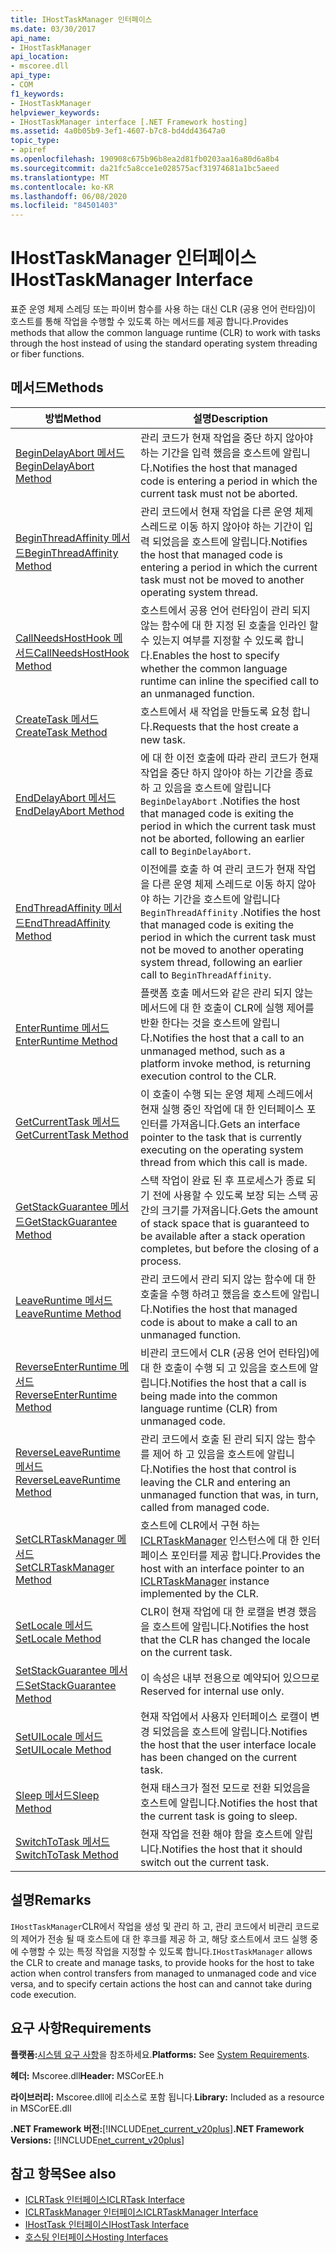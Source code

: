 ```yaml
---
title: IHostTaskManager 인터페이스
ms.date: 03/30/2017
api_name:
- IHostTaskManager
api_location:
- mscoree.dll
api_type:
- COM
f1_keywords:
- IHostTaskManager
helpviewer_keywords:
- IHostTaskManager interface [.NET Framework hosting]
ms.assetid: 4a0b05b9-3ef1-4607-b7c8-bd4dd43647a0
topic_type:
- apiref
ms.openlocfilehash: 190908c675b96b8ea2d81fb0203aa16a80d6a8b4
ms.sourcegitcommit: da21fc5a8cce1e028575acf31974681a1bc5aeed
ms.translationtype: MT
ms.contentlocale: ko-KR
ms.lasthandoff: 06/08/2020
ms.locfileid: "84501403"
---
```

# <a name="ihosttaskmanager-interface"></a><span data-ttu-id="033f2-102">IHostTaskManager 인터페이스</span><span class="sxs-lookup"><span data-stu-id="033f2-102">IHostTaskManager Interface</span></span>
<span data-ttu-id="033f2-103">표준 운영 체제 스레딩 또는 파이버 함수를 사용 하는 대신 CLR (공용 언어 런타임)이 호스트를 통해 작업을 수행할 수 있도록 하는 메서드를 제공 합니다.</span><span class="sxs-lookup"><span data-stu-id="033f2-103">Provides methods that allow the common language runtime (CLR) to work with tasks through the host instead of using the standard operating system threading or fiber functions.</span></span>  
  
## <a name="methods"></a><span data-ttu-id="033f2-104">메서드</span><span class="sxs-lookup"><span data-stu-id="033f2-104">Methods</span></span>  
  
|<span data-ttu-id="033f2-105">방법</span><span class="sxs-lookup"><span data-stu-id="033f2-105">Method</span></span>|<span data-ttu-id="033f2-106">설명</span><span class="sxs-lookup"><span data-stu-id="033f2-106">Description</span></span>|  
|------------|-----------------|  
|[<span data-ttu-id="033f2-107">BeginDelayAbort 메서드</span><span class="sxs-lookup"><span data-stu-id="033f2-107">BeginDelayAbort Method</span></span>](ihosttaskmanager-begindelayabort-method.md)|<span data-ttu-id="033f2-108">관리 코드가 현재 작업을 중단 하지 않아야 하는 기간을 입력 했음을 호스트에 알립니다.</span><span class="sxs-lookup"><span data-stu-id="033f2-108">Notifies the host that managed code is entering a period in which the current task must not be aborted.</span></span>|  
|[<span data-ttu-id="033f2-109">BeginThreadAffinity 메서드</span><span class="sxs-lookup"><span data-stu-id="033f2-109">BeginThreadAffinity Method</span></span>](ihosttaskmanager-beginthreadaffinity-method.md)|<span data-ttu-id="033f2-110">관리 코드에서 현재 작업을 다른 운영 체제 스레드로 이동 하지 않아야 하는 기간이 입력 되었음을 호스트에 알립니다.</span><span class="sxs-lookup"><span data-stu-id="033f2-110">Notifies the host that managed code is entering a period in which the current task must not be moved to another operating system thread.</span></span>|  
|[<span data-ttu-id="033f2-111">CallNeedsHostHook 메서드</span><span class="sxs-lookup"><span data-stu-id="033f2-111">CallNeedsHostHook Method</span></span>](ihosttaskmanager-callneedshosthook-method.md)|<span data-ttu-id="033f2-112">호스트에서 공용 언어 런타임이 관리 되지 않는 함수에 대 한 지정 된 호출을 인라인 할 수 있는지 여부를 지정할 수 있도록 합니다.</span><span class="sxs-lookup"><span data-stu-id="033f2-112">Enables the host to specify whether the common language runtime can inline the specified call to an unmanaged function.</span></span>|  
|[<span data-ttu-id="033f2-113">CreateTask 메서드</span><span class="sxs-lookup"><span data-stu-id="033f2-113">CreateTask Method</span></span>](ihosttaskmanager-createtask-method.md)|<span data-ttu-id="033f2-114">호스트에서 새 작업을 만들도록 요청 합니다.</span><span class="sxs-lookup"><span data-stu-id="033f2-114">Requests that the host create a new task.</span></span>|  
|[<span data-ttu-id="033f2-115">EndDelayAbort 메서드</span><span class="sxs-lookup"><span data-stu-id="033f2-115">EndDelayAbort Method</span></span>](ihosttaskmanager-enddelayabort-method.md)|<span data-ttu-id="033f2-116">에 대 한 이전 호출에 따라 관리 코드가 현재 작업을 중단 하지 않아야 하는 기간을 종료 하 고 있음을 호스트에 알립니다 `BeginDelayAbort` .</span><span class="sxs-lookup"><span data-stu-id="033f2-116">Notifies the host that managed code is exiting the period in which the current task must not be aborted, following an earlier call to `BeginDelayAbort`.</span></span>|  
|[<span data-ttu-id="033f2-117">EndThreadAffinity 메서드</span><span class="sxs-lookup"><span data-stu-id="033f2-117">EndThreadAffinity Method</span></span>](ihosttaskmanager-endthreadaffinity-method.md)|<span data-ttu-id="033f2-118">이전에를 호출 하 여 관리 코드가 현재 작업을 다른 운영 체제 스레드로 이동 하지 않아야 하는 기간을 호스트에 알립니다 `BeginThreadAffinity` .</span><span class="sxs-lookup"><span data-stu-id="033f2-118">Notifies the host that managed code is exiting the period in which the current task must not be moved to another operating system thread, following an earlier call to `BeginThreadAffinity`.</span></span>|  
|[<span data-ttu-id="033f2-119">EnterRuntime 메서드</span><span class="sxs-lookup"><span data-stu-id="033f2-119">EnterRuntime Method</span></span>](ihosttaskmanager-enterruntime-method.md)|<span data-ttu-id="033f2-120">플랫폼 호출 메서드와 같은 관리 되지 않는 메서드에 대 한 호출이 CLR에 실행 제어를 반환 한다는 것을 호스트에 알립니다.</span><span class="sxs-lookup"><span data-stu-id="033f2-120">Notifies the host that a call to an unmanaged method, such as a platform invoke method, is returning execution control to the CLR.</span></span>|  
|[<span data-ttu-id="033f2-121">GetCurrentTask 메서드</span><span class="sxs-lookup"><span data-stu-id="033f2-121">GetCurrentTask Method</span></span>](ihosttaskmanager-getcurrenttask-method.md)|<span data-ttu-id="033f2-122">이 호출이 수행 되는 운영 체제 스레드에서 현재 실행 중인 작업에 대 한 인터페이스 포인터를 가져옵니다.</span><span class="sxs-lookup"><span data-stu-id="033f2-122">Gets an interface pointer to the task that is currently executing on the operating system thread from which this call is made.</span></span>|  
|[<span data-ttu-id="033f2-123">GetStackGuarantee 메서드</span><span class="sxs-lookup"><span data-stu-id="033f2-123">GetStackGuarantee Method</span></span>](ihosttaskmanager-getstackguarantee-method.md)|<span data-ttu-id="033f2-124">스택 작업이 완료 된 후 프로세스가 종료 되기 전에 사용할 수 있도록 보장 되는 스택 공간의 크기를 가져옵니다.</span><span class="sxs-lookup"><span data-stu-id="033f2-124">Gets the amount of stack space that is guaranteed to be available after a stack operation completes, but before the closing of a process.</span></span>|  
|[<span data-ttu-id="033f2-125">LeaveRuntime 메서드</span><span class="sxs-lookup"><span data-stu-id="033f2-125">LeaveRuntime Method</span></span>](ihosttaskmanager-leaveruntime-method.md)|<span data-ttu-id="033f2-126">관리 코드에서 관리 되지 않는 함수에 대 한 호출을 수행 하려고 했음을 호스트에 알립니다.</span><span class="sxs-lookup"><span data-stu-id="033f2-126">Notifies the host that managed code is about to make a call to an unmanaged function.</span></span>|  
|[<span data-ttu-id="033f2-127">ReverseEnterRuntime 메서드</span><span class="sxs-lookup"><span data-stu-id="033f2-127">ReverseEnterRuntime Method</span></span>](ihosttaskmanager-reverseenterruntime-method.md)|<span data-ttu-id="033f2-128">비관리 코드에서 CLR (공용 언어 런타임)에 대 한 호출이 수행 되 고 있음을 호스트에 알립니다.</span><span class="sxs-lookup"><span data-stu-id="033f2-128">Notifies the host that a call is being made into the common language runtime (CLR) from unmanaged code.</span></span>|  
|[<span data-ttu-id="033f2-129">ReverseLeaveRuntime 메서드</span><span class="sxs-lookup"><span data-stu-id="033f2-129">ReverseLeaveRuntime Method</span></span>](ihosttaskmanager-reverseleaveruntime-method.md)|<span data-ttu-id="033f2-130">관리 코드에서 호출 된 관리 되지 않는 함수를 제어 하 고 있음을 호스트에 알립니다.</span><span class="sxs-lookup"><span data-stu-id="033f2-130">Notifies the host that control is leaving the CLR and entering an unmanaged function that was, in turn, called from managed code.</span></span>|  
|[<span data-ttu-id="033f2-131">SetCLRTaskManager 메서드</span><span class="sxs-lookup"><span data-stu-id="033f2-131">SetCLRTaskManager Method</span></span>](ihosttaskmanager-setclrtaskmanager-method.md)|<span data-ttu-id="033f2-132">호스트에 CLR에서 구현 하는 [ICLRTaskManager](iclrtaskmanager-interface.md) 인스턴스에 대 한 인터페이스 포인터를 제공 합니다.</span><span class="sxs-lookup"><span data-stu-id="033f2-132">Provides the host with an interface pointer to an [ICLRTaskManager](iclrtaskmanager-interface.md) instance implemented by the CLR.</span></span>|  
|[<span data-ttu-id="033f2-133">SetLocale 메서드</span><span class="sxs-lookup"><span data-stu-id="033f2-133">SetLocale Method</span></span>](ihosttaskmanager-setlocale-method.md)|<span data-ttu-id="033f2-134">CLR이 현재 작업에 대 한 로캘을 변경 했음을 호스트에 알립니다.</span><span class="sxs-lookup"><span data-stu-id="033f2-134">Notifies the host that the CLR has changed the locale on the current task.</span></span>|  
|[<span data-ttu-id="033f2-135">SetStackGuarantee 메서드</span><span class="sxs-lookup"><span data-stu-id="033f2-135">SetStackGuarantee Method</span></span>](ihosttaskmanager-setstackguarantee-method.md)|<span data-ttu-id="033f2-136">이 속성은 내부 전용으로 예약되어 있으므로</span><span class="sxs-lookup"><span data-stu-id="033f2-136">Reserved for internal use only.</span></span>|  
|[<span data-ttu-id="033f2-137">SetUILocale 메서드</span><span class="sxs-lookup"><span data-stu-id="033f2-137">SetUILocale Method</span></span>](ihosttaskmanager-setuilocale-method.md)|<span data-ttu-id="033f2-138">현재 작업에서 사용자 인터페이스 로캘이 변경 되었음을 호스트에 알립니다.</span><span class="sxs-lookup"><span data-stu-id="033f2-138">Notifies the host that the user interface locale has been changed on the current task.</span></span>|  
|[<span data-ttu-id="033f2-139">Sleep 메서드</span><span class="sxs-lookup"><span data-stu-id="033f2-139">Sleep Method</span></span>](ihosttaskmanager-sleep-method.md)|<span data-ttu-id="033f2-140">현재 태스크가 절전 모드로 전환 되었음을 호스트에 알립니다.</span><span class="sxs-lookup"><span data-stu-id="033f2-140">Notifies the host that the current task is going to sleep.</span></span>|  
|[<span data-ttu-id="033f2-141">SwitchToTask 메서드</span><span class="sxs-lookup"><span data-stu-id="033f2-141">SwitchToTask Method</span></span>](ihosttaskmanager-switchtotask-method.md)|<span data-ttu-id="033f2-142">현재 작업을 전환 해야 함을 호스트에 알립니다.</span><span class="sxs-lookup"><span data-stu-id="033f2-142">Notifies the host that it should switch out the current task.</span></span>|  
  
## <a name="remarks"></a><span data-ttu-id="033f2-143">설명</span><span class="sxs-lookup"><span data-stu-id="033f2-143">Remarks</span></span>  
 <span data-ttu-id="033f2-144">`IHostTaskManager`CLR에서 작업을 생성 및 관리 하 고, 관리 코드에서 비관리 코드로의 제어가 전송 될 때 호스트에 대 한 후크를 제공 하 고, 해당 호스트에서 코드 실행 중에 수행할 수 있는 특정 작업을 지정할 수 있도록 합니다.</span><span class="sxs-lookup"><span data-stu-id="033f2-144">`IHostTaskManager` allows the CLR to create and manage tasks, to provide hooks for the host to take action when control transfers from managed to unmanaged code and vice versa, and to specify certain actions the host can and cannot take during code execution.</span></span>  
  
## <a name="requirements"></a><span data-ttu-id="033f2-145">요구 사항</span><span class="sxs-lookup"><span data-stu-id="033f2-145">Requirements</span></span>  
 <span data-ttu-id="033f2-146">**플랫폼:**[시스템 요구 사항](../../get-started/system-requirements.md)을 참조하세요.</span><span class="sxs-lookup"><span data-stu-id="033f2-146">**Platforms:** See [System Requirements](../../get-started/system-requirements.md).</span></span>  
  
 <span data-ttu-id="033f2-147">**헤더:** Mscoree.dll</span><span class="sxs-lookup"><span data-stu-id="033f2-147">**Header:** MSCorEE.h</span></span>  
  
 <span data-ttu-id="033f2-148">**라이브러리:** Mscoree.dll에 리소스로 포함 됩니다.</span><span class="sxs-lookup"><span data-stu-id="033f2-148">**Library:** Included as a resource in MSCorEE.dll</span></span>  
  
 <span data-ttu-id="033f2-149">**.NET Framework 버전:**[!INCLUDE[net_current_v20plus](../../../../includes/net-current-v20plus-md.md)]</span><span class="sxs-lookup"><span data-stu-id="033f2-149">**.NET Framework Versions:** [!INCLUDE[net_current_v20plus](../../../../includes/net-current-v20plus-md.md)]</span></span>  
  
## <a name="see-also"></a><span data-ttu-id="033f2-150">참고 항목</span><span class="sxs-lookup"><span data-stu-id="033f2-150">See also</span></span>

- [<span data-ttu-id="033f2-151">ICLRTask 인터페이스</span><span class="sxs-lookup"><span data-stu-id="033f2-151">ICLRTask Interface</span></span>](iclrtask-interface.md)
- [<span data-ttu-id="033f2-152">ICLRTaskManager 인터페이스</span><span class="sxs-lookup"><span data-stu-id="033f2-152">ICLRTaskManager Interface</span></span>](iclrtaskmanager-interface.md)
- [<span data-ttu-id="033f2-153">IHostTask 인터페이스</span><span class="sxs-lookup"><span data-stu-id="033f2-153">IHostTask Interface</span></span>](ihosttask-interface.md)
- [<span data-ttu-id="033f2-154">호스팅 인터페이스</span><span class="sxs-lookup"><span data-stu-id="033f2-154">Hosting Interfaces</span></span>](hosting-interfaces.md)
